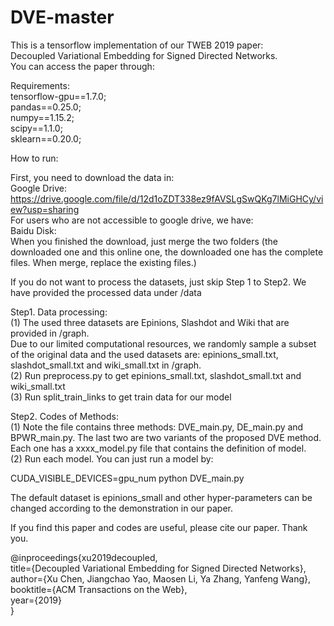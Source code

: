 # DVE-master  
This is a tensorflow implementation of our TWEB 2019 paper:  
Decoupled Variational Embedding for Signed Directed Networks.  
You can access the paper through:  

Requirements:  
tensorflow-gpu==1.7.0;  
pandas==0.25.0;  
numpy==1.15.2;  
scipy==1.1.0;  
sklearn==0.20.0;  

How to run:  

First, you need to download the data in:   
Google Drive:  https://drive.google.com/file/d/12d1oZDT338ez9fAVSLgSwQKg7lMiGHCy/view?usp=sharing  
For users who are not accessible to google drive, we have:  
Baidu Disk:  
When you finished the download, just merge the two folders (the downloaded one and this online one, the downloaded one has the complete files. When merge, replace the existing files.)   

If you do not want to process the datasets, just skip Step 1 to Step2. We have provided the processed data under /data   

Step1. Data processing:  
(1) The used three datasets are Epinions, Slashdot and Wiki that are provided in /graph.  
Due to our limited computational resources, we randomly sample a subset of the original data and the used datasets are: epinions_small.txt, slashdot_small.txt and wiki_small.txt in /graph.  
(2) Run preprocess.py to get epinions_small.txt, slashdot_small.txt and wiki_small.txt  
(3) Run split_train_links to get train data for our model  

Step2. Codes of Methods:  
(1) Note the file contains three methods: DVE_main.py, DE_main.py and BPWR_main.py. The last two are two variants of the proposed DVE method. Each one has a xxxx_model.py file that contains the definition of model.  
(2) Run each model. You can just run a model by:  

CUDA_VISIBLE_DEVICES=gpu_num python DVE_main.py  

The default dataset is epinions_small and other hyper-parameters can be changed according to the demonstration in our paper.  

If you find this paper and codes are useful, please cite our paper. Thank you.  

@inproceedings{xu2019decoupled,  
  title={Decoupled Variational Embedding for Signed Directed Networks},  
  author={Xu Chen, Jiangchao Yao, Maosen Li, Ya Zhang, Yanfeng Wang},  
  booktitle={ACM Transactions on the Web},  
  year={2019}  
}  
